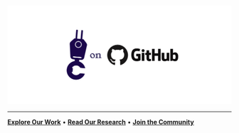 ![Craine on GitHub Banner](profile/craine-on-github-banner.png)

---

**[Explore Our Work](https://github.com/craine-io)** • **[Read Our Research](https://craine.io/research)** • **[Join the Community](https://www.youtube.com/@craine_io)**
